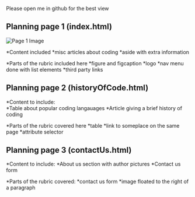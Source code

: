 Please open me in github for the best view 

## Planning page 1 (index.html) ##
![Page 1 Image](/COMP2511Assignment1/images/page1Planning.jpg "Page 1 Planning")

*Content included
    *misc articles about coding 
    *aside with extra information 

*Parts of the rubric included here 
    *figure and figcaption 
    *logo
    *nav menu done with list elements 
    *third party links 

## Planning page 2 (historyOfCode.html) ##

*Content to include:   
    *Table about popular coding langauages
    *Article giving a brief history of coding 
    

*Parts of the rubric covered here
    *table 
    *link to someplace on the same page 
    *attribute selector 


## Planning page 3 (contactUs.html) ##

*Content to include:
    *About us section with author pictures
    *Contact us form

*Parts of the rubric covered:
    *contact us form
    *image floated to the right of a paragraph 